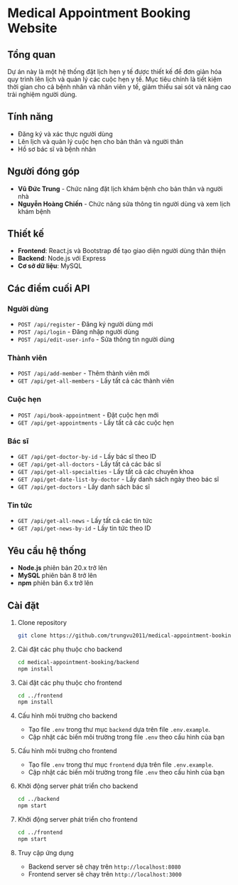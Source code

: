 # Medical Appointment Booking Website

## Tổng quan
Dự án này là một hệ thống đặt lịch hẹn y tế được thiết kế để đơn giản hóa quy trình lên lịch và quản lý các cuộc hẹn y tế. Mục tiêu chính là tiết kiệm thời gian cho cả bệnh nhân và nhân viên y tế, giảm thiểu sai sót và nâng cao trải nghiệm người dùng.

## Tính năng
- Đăng ký và xác thực người dùng
- Lên lịch và quản lý cuộc hẹn cho bản thân và người thân
- Hồ sơ bác sĩ và bệnh nhân

## Người đóng góp
- **Vũ Đức Trung** - Chức năng đặt lịch khám bệnh cho bản thân và người nhà
- **Nguyễn Hoàng Chiến** - Chức năng sửa thông tin người dùng và xem lịch khám bệnh

## Thiết kế
- **Frontend**: React.js và Bootstrap để tạo giao diện người dùng thân thiện
- **Backend**: Node.js với Express 
- **Cơ sở dữ liệu**: MySQL

## Các điểm cuối API
### Người dùng
- `POST /api/register` - Đăng ký người dùng mới
- `POST /api/login` - Đăng nhập người dùng
- `POST /api/edit-user-info` - Sửa thông tin người dùng

### Thành viên
- `POST /api/add-member` - Thêm thành viên mới
- `GET /api/get-all-members` - Lấy tất cả các thành viên

### Cuộc hẹn
- `POST /api/book-appointment` - Đặt cuộc hẹn mới
- `GET /api/get-appointments` - Lấy tất cả các cuộc hẹn

### Bác sĩ
- `GET /api/get-doctor-by-id` - Lấy bác sĩ theo ID
- `GET /api/get-all-doctors` - Lấy tất cả các bác sĩ
- `GET /api/get-all-specialties` - Lấy tất cả các chuyên khoa
- `GET /api/get-date-list-by-doctor` - Lấy danh sách ngày theo bác sĩ
- `GET /api/get-doctors` - Lấy danh sách bác sĩ

### Tin tức
- `GET /api/get-all-news` - Lấy tất cả các tin tức
- `GET /api/get-news-by-id` - Lấy tin tức theo ID

## Yêu cầu hệ thống
- **Node.js** phiên bản 20.x trở lên
- **MySQL** phiên bản 8 trở lên
- **npm** phiên bản 6.x trở lên

## Cài đặt
1. Clone repository
    ```bash
    git clone https://github.com/trungvu2011/medical-appointment-booking.git
    ```

2. Cài đặt các phụ thuộc cho backend
    ```bash
    cd medical-appointment-booking/backend
    npm install
    ```

3. Cài đặt các phụ thuộc cho frontend
    ```bash
    cd ../frontend
    npm install
    ```

4. Cấu hình môi trường cho backend
    - Tạo file `.env` trong thư mục `backend` dựa trên file `.env.example`.
    - Cập nhật các biến môi trường trong file `.env` theo cấu hình của bạn

5. Cấu hình môi trường cho frontend
    - Tạo file `.env` trong thư mục `frontend` dựa trên file `.env.example`.
    - Cập nhật các biến môi trường trong file `.env` theo cấu hình của bạn

6. Khởi động server phát triển cho backend
    ```bash
    cd ../backend
    npm start
    ```

7. Khởi động server phát triển cho frontend
    ```bash
    cd ../frontend
    npm start
    ```

8. Truy cập ứng dụng
    - Backend server sẽ chạy trên `http://localhost:8080`
    - Frontend server sẽ chạy trên `http://localhost:3000`
